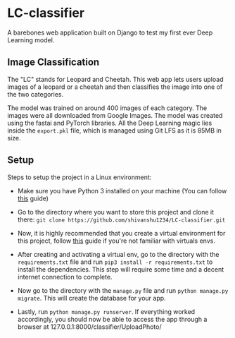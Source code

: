 # LC-classifier

A barebones web application built on Django to test my first ever Deep Learning model.

## Image Classification

The "LC" stands for Leopard and Cheetah. This web app lets users upload images of a leopard or a cheetah
and then classifies the image into one of the two categories.

The model was trained on around 400 images of each category. The images were all downloaded from Google Images.
The model was created using the fastai and PyTorch libraries. All the Deep Learning magic lies inside the `export.pkl` file, which is managed using Git LFS as it is 85MB in size.

## Setup

Steps to setup the project in a Linux environment:

* Make sure you have Python 3 installed on your machine (You can follow [this](https://docs.python-guide.org/starting/install3/linux/) guide)

* Go to the directory where you want to store this project and clone it there:
  `git clone https://github.com/shivanshu1234/LC-classifier.git`
  
* Now, it is highly recommended that you create a virtual environment for this project, follow [this](https://docs.python-guide.org/dev/virtualenvs/#virtualenvironments-ref) guide if you're not familiar with virtuals envs.

* After creating and activating a virtual env, go to the directory with the `requirements.txt` file and run `pip3 install -r requirements.txt` to install the dependencies. This step will require some time and a decent internet connection to complete.

* Now go to the directory with the `manage.py` file and run `python manage.py migrate`. This will create the database for your app.

* Lastly, run `python manage.py runserver`. If everything worked accordingly, you should now be able to access the app through a browser at 127.0.0.1:8000/classifier/UploadPhoto/ 


